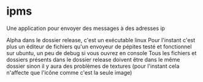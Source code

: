 # ipms
Une application pour envoyer des messages à des adresses ip

Alpha dans le dossier release, c'est un exécutable linux
Pour l'instant c'est plus un éditeur de fichiers qu'un envoyeur de pépites
testé et fonctionnel sur ubuntu, un peu de debug si vous ouvrez en console
Tous les fichiers et dossiers présents dans le dossier release doivent être dans le même dossier sinon il y aura des problèmes de textures (pour l'instant cela n'affecte que l'icône comme c'est la seule image)
